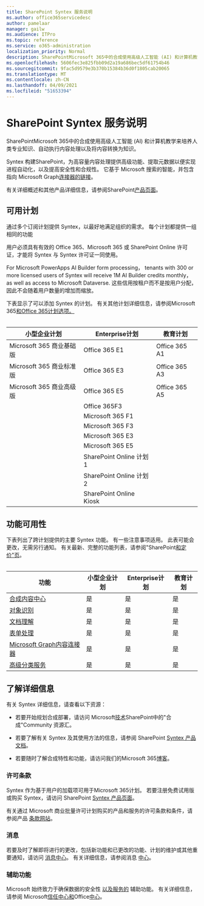```yaml
---
title: SharePoint Syntex 服务说明
ms.author: office365servicedesc
author: pamelaar
manager: gailw
ms.audience: ITPro
ms.topic: reference
ms.service: o365-administration
localization_priority: Normal
description: SharePointMicrosoft 365中的合成使用高级人工智能 (AI) 和计算机教学来培养人类专业知识、自动执行内容处理以及将内容转换为知识。
ms.openlocfilehash: 5606fec3e825fbb09d2a19a686bec5df61754b46
ms.sourcegitcommit: 9fac5d9579e3b370b15384b36d0f1805cab20065
ms.translationtype: MT
ms.contentlocale: zh-CN
ms.lasthandoff: 04/09/2021
ms.locfileid: "51653394"
---
```

# <a name="sharepoint-syntex-service-description"></a>SharePoint Syntex 服务说明 

SharePointMicrosoft 365中的合成使用高级人工智能 (AI) 和计算机教学来培养人类专业知识、自动执行内容处理以及将内容转换为知识。

Syntex 构建SharePoint，为高容量内容处理提供高级功能、提取元数据以便实现进程自动化，以及提高安全性和合规性。 它基于 Microsoft 搜索的智能，并包含指向 Microsoft Graph[连接器的链接](/microsoftsearch/connectors-overview)。

有关详细概述和其他产品详细信息，请参阅SharePoint[产品页面](https://aka.ms/sharepointsyntex)。

## <a name="available-plans"></a>可用计划

通过多个订阅计划提供 Syntex，以最好地满足组织的需求。 每个计划都提供一组相同的功能

用户必须具有有效的 Office 365、Microsoft 365 或 SharePoint Online 许可证，才能将 Syntex 与 Syntex 许可证一同使用。

For Microsoft PowerApps AI Builder form processing， tenants with 300 or more licensed users of Syntex will receive 1M AI Builder credits monthly， as well as access to Microsoft Dataverse. 这些信用按租户而不是按用户分配，因此不会随着用户数量的增加而缩放。

下表显示了可以添加 Syntex 的计划。 有关其他计划详细信息，请参阅Microsoft 365[和Office 365计划选项。](../office-365-platform-service-description/office-365-plan-options.md)<br><br>


| 小型企业计划            | Enterprise计划         | 教育计划     |
| ------------------------------- | ------------------------ | ------------------- |
| Microsoft 365 商业基础版    | Office 365 E1            | Office 365 A1       |
| Microsoft 365 商业标准版 | Office 365 E3            | Office 365 A3       |
| Microsoft 365 商业高级版  | Office 365 E5            | Office 365 A5       |
|                                 | Office 365F3            |                     |
|                                 | Microsoft 365 F1         |                     |
|                                 | Microsoft 365 F3         |                     |
|                                 | Microsoft 365 E3         |                     |
|                                 | Microsoft 365 E5         |                     |
|                                 | SharePoint Online 计划 1 |                     |
|                                 | SharePoint Online 计划 2 |                     |
|                                 | SharePoint Online Kiosk  |                     |

## <a name="feature-availability"></a>功能可用性

下表列出了跨计划提供的主要 Syntex 功能。 有一些注意事项适用。 此表可能会更改，无需另行通知。 有关最新、完整的功能列表，请参阅"SharePoint[和定价"页](https://www.microsoft.com/microsoft-365/enterprise/sharepoint-syntex)。<br><br>

| 功能 | 小型企业计划 | Enterprise计划 | 教育计划 |
|--|--|--|--|
| [合成内容中心](sharepoint-syntex-features.md#syntex-content-center) | 是 | 是 | 是 |
| [对象识别](sharepoint-syntex-features.md#object-recognition) | 是 | 是 | 是 |
| [文档理解](sharepoint-syntex-features.md#document-understanding) | 是 | 是 | 是 |
| [表单处理](sharepoint-syntex-features.md#form-processing) | 是 | 是 | 是 |
| [Microsoft Graph内容连接器](sharepoint-syntex-features.md#microsoft-graph-content-connectors) | 是 | 是 | 是 |
| [高级分类服务](sharepoint-syntex-features.md#advanced-taxonomy-services) | 是 | 是 | 是 |

## <a name="learn-more"></a>了解详细信息

有关 Syntex 详细信息，请查看以下资源：

  - 若要开始规划合成部署，请访问 Microsoft[技术](https://resources.techcommunity.microsoft.com/sharepoint-syntex/)SharePoint中的"合成"Community 资源汇。

  - 若要了解有关 Syntex 及其使用方法的信息，请参阅 SharePoint [Syntex 产品文档](/microsoft-365/contentunderstanding/)。

  - 若要随时了解合成特性和功能，请访问我们的Microsoft 365[博客](https://go.microsoft.com/fwlink/?linkid=2084915)。

### <a name="licensing-terms"></a>许可条款

Syntex 作为基于用户的加载项可用于Microsoft 365计划。 若要注册免费试用版或购买 Syntex，请访问 SharePoint [Syntex 产品页面](https://aka.ms/sharepointsyntex)。

有关通过 Microsoft 商业批量许可计划购买的产品和服务的许可条款和条件，请参阅产品 [条款网站](https://www.microsoft.com/licensing/terms/)。

### <a name="messaging"></a>消息 

若要及时了解即将进行的更改，包括新功能和已更改的功能、计划的维护或其他重要通知，请访问 [消息中心](https://go.microsoft.com/fwlink/p/?linkid=2070717)。 有关详细信息，请参阅消息 [中心](/microsoft-365/admin/manage/message-center)。

### <a name="accessibility"></a>辅助功能

Microsoft 始终致力于确保数据的安全性 [以及服务的](https://www.microsoft.com/trust-center/compliance/accessibility) 辅助功能。 有关详细信息，请参阅 Microsoft[信任中心和](https://www.microsoft.com/trust-center)Office[中心](https://support.office.com/article/ecab0fcf-d143-4fe8-a2ff-6cd596bddc6d)。